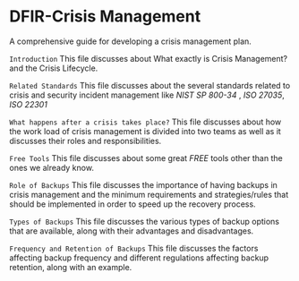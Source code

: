 # DFIR-Crisis Management
A comprehensive guide for developing a crisis management plan.

``Introduction``
This file discusses about What exactly is Crisis Management? and the Crisis Lifecycle.

``Related Standards``
This file discusses about the several standards related to crisis and security incident management like _NIST SP 800-34_ , _ISO 27035_, _ISO 22301_

``What happens after a crisis takes place?``
This file discusses about how the work load of crisis management is divided into two teams as well as it discusses their roles and responsibilities.

``Free Tools``
This file discusses about some great _FREE_ tools other than the ones we already know.

``Role of Backups`` 
This file discusses the importance of having backups in crisis management and the minimum requirements and strategies/rules that should be implemented in order to speed up the recovery process.

``Types of Backups``
This file discusses the various types of backup options that are available, along with their advantages and disadvantages.

``Frequency and Retention of Backups``
This file discusses the factors affecting backup frequency and different regulations affecting backup retention, along with an example.

